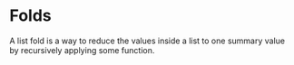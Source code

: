 # Folds

A list fold is a way to reduce the values inside a list to one
summary value by recursively applying some function.
